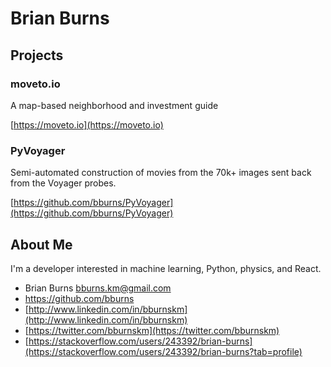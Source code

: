 # Brian Burns


## Projects

### moveto.io

A map-based neighborhood and investment guide

[https://moveto.io](https://moveto.io)

### PyVoyager

Semi-automated construction of movies from the 70k+ images sent back from the Voyager probes. 

[https://github.com/bburns/PyVoyager](https://github.com/bburns/PyVoyager)


## About Me

I'm a developer interested in machine learning, Python, physics, and React. 

* Brian Burns <bburns.km@gmail.com>  
* <https://github.com/bburns>
* [http://www.linkedin.com/in/bburnskm](http://www.linkedin.com/in/bburnskm)  
* [https://twitter.com/bburnskm](https://twitter.com/bburnskm)  
* [https://stackoverflow.com/users/243392/brian-burns](https://stackoverflow.com/users/243392/brian-burns?tab=profile)  

